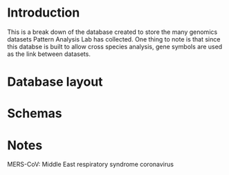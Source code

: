 # Introduction
This is a break down of the database created to store the many genomics datasets Pattern Analysis Lab has collected. One thing to note is that since this databse is built to allow cross species analysis, gene symbols are used as the link between datasets. 

# Database layout

# Schemas

# Notes 
MERS-CoV: Middle East respiratory syndrome coronavirus
